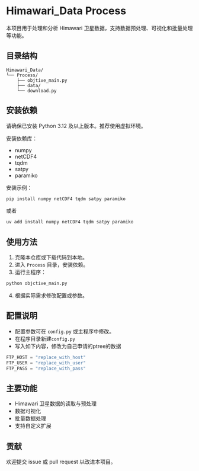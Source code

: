 # Himawari_Data Process

本项目用于处理和分析 Himawari 卫星数据，支持数据预处理、可视化和批量处理等功能。

## 目录结构

```
Himawari_Data/
└── Process/
    ├── objtive_main.py
    ├── data/
    └── download.py
```

## 安装依赖

请确保已安装 Python 3.12 及以上版本。推荐使用虚拟环境。

安装依赖库：

- numpy
- netCDF4
- tqdm
- satpy
- paramiko

安装示例：

```bash
pip install numpy netCDF4 tqdm satpy paramiko
```

或者

```bash
uv add install numpy netCDF4 tqdm satpy paramiko
```

## 使用方法

1. 克隆本仓库或下载代码到本地。
2. 进入 `Process` 目录，安装依赖。
3. 运行主程序：

```bash
python objctive_main.py
```

4. 根据实际需求修改配置或参数。

## 配置说明

- 配置参数可在 `config.py` 或主程序中修改。
- 在程序目录新建`config.py`
- 写入如下内容，修改为自己申请的ptree的数据
```python
FTP_HOST = "replace_with_host"
FTP_USER = "replace_with_user"
FTP_PASS = "replace_with_pass"
```

## 主要功能

- Himawari 卫星数据的读取与预处理
- 数据可视化
- 批量数据处理
- 支持自定义扩展

## 贡献

欢迎提交 issue 或 pull request 以改进本项目。
